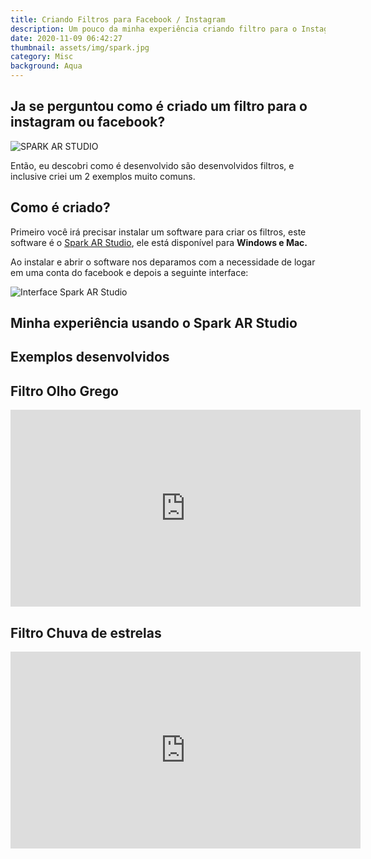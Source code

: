 ```yaml
---
title: Criando Filtros para Facebook / Instagram
description: Um pouco da minha experiência criando filtro para o Instagram e Facebook
date: 2020-11-09 06:42:27
thumbnail: assets/img/spark.jpg
category: Misc
background: Aqua
---
```

## Ja se perguntou como é criado um filtro para o instagram ou facebook?

![SPARK AR STUDIO](assets/img/spark.jpg "SPARK AR STUDIO")

Então, eu descobri como é desenvolvido são desenvolvidos filtros, e inclusive criei um 2 exemplos muito comuns.

## Como é criado?

Primeiro você irá precisar instalar um software para criar os filtros, este software é o [Spark AR Studio](https://sparkar.facebook.com/ar-studio/), ele está disponível para **Windows e Mac.**

Ao instalar e abrir o software nos deparamos com a necessidade de logar em uma conta do facebook e depois a seguinte interface:

![Interface Spark AR Studio](assets/img/screen-shot-2020-11-09-at-19.02.59.png "Interface Spark AR Studio")



## Minha experiência usando o Spark AR Studio



## Exemplos desenvolvidos



## Filtro Olho Grego

<iframe width="560" height="315" src="https://www.youtube.com/embed/G-2IhpBUeGg" frameborder="0" allow="accelerometer; autoplay; clipboard-write; encrypted-media; gyroscope; picture-in-picture" allowfullscreen></iframe>

## Filtro Chuva de estrelas

<iframe width="560" height="315" src="https://www.youtube.com/embed/F3kTaS4SHts" frameborder="0" allow="accelerometer; autoplay; clipboard-write; encrypted-media; gyroscope; picture-in-picture" allowfullscreen></iframe>